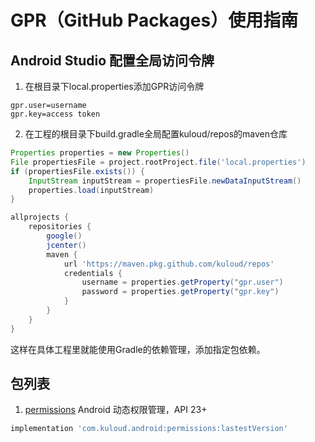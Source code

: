 # GPR（GitHub Packages）使用指南

## Android Studio 配置全局访问令牌
1. 在根目录下local.properties添加GPR访问令牌
```
gpr.user=username
gpr.key=access token
```

2. 在工程的根目录下build.gradle全局配置kuloud/repos的maven仓库
```groovy
Properties properties = new Properties()
File propertiesFile = project.rootProject.file('local.properties')
if (propertiesFile.exists()) {
    InputStream inputStream = propertiesFile.newDataInputStream()
    properties.load(inputStream)
}

allprojects {
    repositories {
        google()
        jcenter()
        maven {
            url 'https://maven.pkg.github.com/kuloud/repos'
            credentials {
                username = properties.getProperty("gpr.user")
                password = properties.getProperty("gpr.key")
            }
        }
    }
}
```

这样在具体工程里就能使用Gradle的依赖管理，添加指定包依赖。

## 包列表
1. [permissions](https://github.com/Kuloud/permission)
  Android 动态权限管理，API 23+
```groovy
implementation 'com.kuloud.android:permissions:lastestVersion'
```